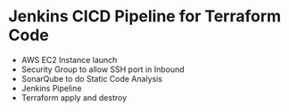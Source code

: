 # Jenkins CICD Pipeline for Terraform Code
- AWS EC2 Instance launch
- Security Group to allow SSH port in Inbound
- SonarQube to do Static Code Analysis
- Jenkins Pipeline
- Terraform apply and destroy
